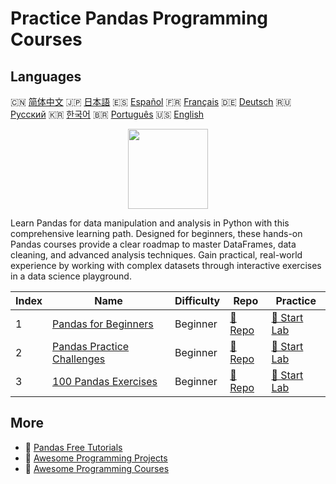 # Practice Pandas Programming Courses

## Languages

🇨🇳 [简体中文](README_zh.md) 🇯🇵 [日本語](README_ja.md) 🇪🇸 [Español](README_es.md) 🇫🇷 [Français](README_fr.md) 🇩🇪 [Deutsch](README_de.md) 🇷🇺 [Русский](README_ru.md) 🇰🇷 [한국어](README_ko.md) 🇧🇷 [Português](README_pt.md) 🇺🇸 [English](README.md) 

<div align="center">
<img width="128px" src="https://file.labex.io/path/qhqKKAjZr3K5.png">
</div>

Learn Pandas for data manipulation and analysis in Python with this comprehensive learning path. Designed for beginners, these hands-on Pandas courses provide a clear roadmap to master DataFrames, data cleaning, and advanced analysis techniques. Gain practical, real-world experience by working with complex datasets through interactive exercises in a data science playground.

|   Index | Name                                                                              | Difficulty   | Repo                                                                | Practice                                                            |
|---------|-----------------------------------------------------------------------------------|--------------|---------------------------------------------------------------------|---------------------------------------------------------------------|
|       1 | [Pandas for Beginners](https://labex.io/courses/pandas-for-beginners)             | Beginner     | [🔗 Repo](https://github.com/labex-labs/pandas-for-beginners)       | [🚀 Start Lab](https://labex.io/courses/pandas-for-beginners)       |
|       2 | [Pandas Practice Challenges](https://labex.io/courses/pandas-practice-challenges) | Beginner     | [🔗 Repo](https://github.com/labex-labs/pandas-practice-challenges) | [🚀 Start Lab](https://labex.io/courses/pandas-practice-challenges) |
|       3 | [100 Pandas Exercises](https://labex.io/courses/100-pandas-exercises)             | Beginner     | [🔗 Repo](https://github.com/labex-labs/100-pandas-exercises)       | [🚀 Start Lab](https://labex.io/courses/100-pandas-exercises)       |

## More

- 🔗 [Pandas Free Tutorials](https://github.com/labex-labs/pandas-free-tutorials)
- 🔗 [Awesome Programming Projects](https://github.com/labex-labs/awesome-programming-projects)
- 🔗 [Awesome Programming Courses](https://github.com/labex-labs/awesome-programming-courses)


